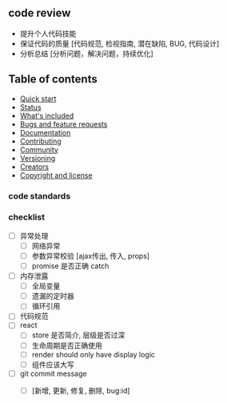 ## code review

* 提升个人代码技能
* 保证代码的质量 [代码规范, 检视指南, 潜在缺陷, BUG, 代码设计]
* 分析总结 [分析问题，解决问题，持续优化]

## Table of contents

- [Quick start](#quick-start)
- [Status](#status)
- [What's included](#whats-included)
- [Bugs and feature requests](#bugs-and-feature-requests)
- [Documentation](#documentation)
- [Contributing](#contributing)
- [Community](#community)
- [Versioning](#versioning)
- [Creators](#creators)
- [Copyright and license](#copyright-and-license)


### code standards


### checklist

- [ ] 异常处理
  - [ ] 网络异常
  - [ ] 参数异常校验 [ajax传出, 传入, props]
  - [ ] promise 是否正确 catch
- [ ] 内存泄露
  - [ ] 全局变量
  - [ ] 遗漏的定时器
  - [ ] 循环引用 
- [ ] 代码规范
- [ ] react 
  - [ ] store 是否简介, 层级是否过深
  - [ ] 生命周期是否正确使用
  - [ ] render should only have display logic
  - [ ] 组件应该大写
- [ ] git commit message
  - [ ] [新增, 更新, 修复, 删除, bug:id]










